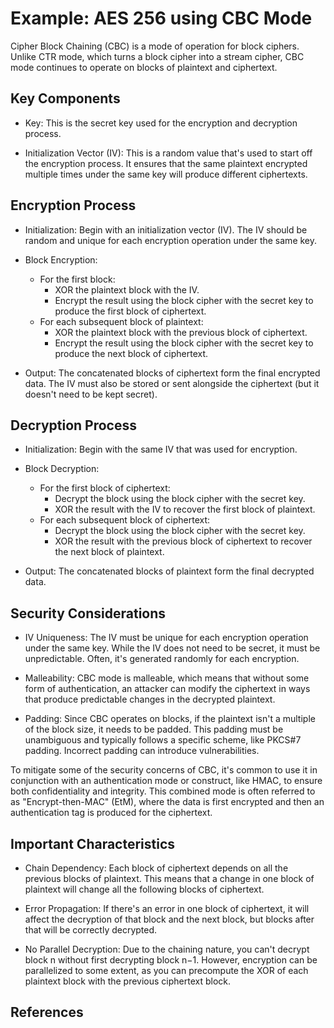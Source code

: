 # Example: AES 256 using CBC Mode

Cipher Block Chaining (CBC) is a mode of operation for block ciphers. 
Unlike CTR mode, which turns a block cipher into a stream cipher, CBC mode 
continues to operate on blocks of plaintext and ciphertext. 

## Key Components
* Key: This is the secret key used for the encryption and decryption process.

* Initialization Vector (IV): This is a random value that's used to start off 
    the encryption process. It ensures that the same plaintext encrypted multiple 
    times under the same key will produce different ciphertexts.

## Encryption Process
* Initialization: Begin with an initialization vector (IV). The IV should be 
    random and unique for each encryption operation under the same key.

* Block Encryption:
    * For the first block:
        * XOR the plaintext block with the IV.
        * Encrypt the result using the block cipher with the secret key to produce 
            the first block of ciphertext.
    * For each subsequent block of plaintext:
        * XOR the plaintext block with the previous block of ciphertext.
        * Encrypt the result using the block cipher with the secret key to produce 
            the next block of ciphertext.
* Output: The concatenated blocks of ciphertext form the final encrypted data. 
    The IV must also be stored or sent alongside the ciphertext (but it doesn't 
    need to be kept secret).    

## Decryption Process
* Initialization: Begin with the same IV that was used for encryption.

* Block Decryption:
    * For the first block of ciphertext:
        * Decrypt the block using the block cipher with the secret key.
        * XOR the result with the IV to recover the first block of plaintext.
    * For each subsequent block of ciphertext:
        * Decrypt the block using the block cipher with the secret key.
        * XOR the result with the previous block of ciphertext to recover 
            the next block of plaintext.

* Output: The concatenated blocks of plaintext form the final decrypted data.    

## Security Considerations
* IV Uniqueness: The IV must be unique for each encryption operation under the same key. 
    While the IV does not need to be secret, it must be unpredictable. Often, it's 
    generated randomly for each encryption.

* Malleability: CBC mode is malleable, which means that without some form of authentication, 
    an attacker can modify the ciphertext in ways that produce predictable changes in the 
    decrypted plaintext.

* Padding: Since CBC operates on blocks, if the plaintext isn't a multiple of the block 
    size, it needs to be padded. This padding must be unambiguous and typically follows 
    a specific scheme, like PKCS#7 padding. Incorrect padding can introduce vulnerabilities.

To mitigate some of the security concerns of CBC, it's common to use it in conjunction with an authentication mode or construct, like HMAC, to ensure both confidentiality and integrity. 
This combined mode is often referred to as "Encrypt-then-MAC" (EtM), where the data is first 
encrypted and then an authentication tag is produced for the ciphertext.    

## Important Characteristics
* Chain Dependency: Each block of ciphertext depends on all the previous blocks of plaintext. 
    This means that a change in one block of plaintext will change all the following blocks of ciphertext.

* Error Propagation: If there's an error in one block of ciphertext, it will affect the 
    decryption of that block and the next block, but blocks after that will be correctly 
    decrypted.

* No Parallel Decryption: Due to the chaining nature, you can't decrypt block n without 
    first decrypting block n−1. However, encryption can be parallelized to some extent, 
    as you can precompute the XOR of each plaintext block with the previous ciphertext block.

## References
    